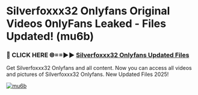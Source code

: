 # Silverfoxxx32 Onlyfans Original Videos 0nlyFans Leaked - Files Updated! (mu6b)

<h3>🔴 CLICK HERE 🌐==►► <a href="https://tinyurl.com/3hn5wdd3" rel="nofollow">Silverfoxxx32 Onlyfans Updated Files</a></h3>

Get Silverfoxxx32 Onlyfans and all content. Now you can access all videos and pictures of Silverfoxxx32 Onlyfans. New Updated Files 2025!

[![mu6b](https://i.imgur.com/4HnBqBT.gif)](https://tinyurl.com/3hn5wdd3)
